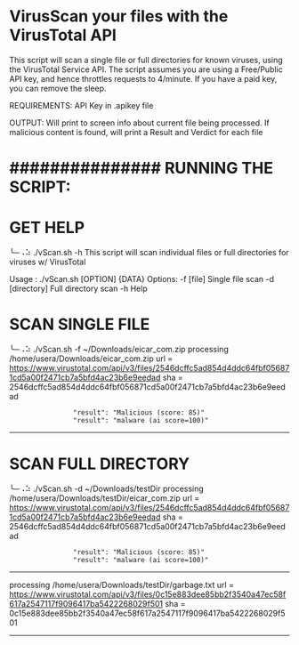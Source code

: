 # VirusScan your files with the VirusTotal API

 This script will scan a single file or full directories for known viruses, using the VirusTotal Service API.
 The script assumes you are using a Free/Public API key, and hence throttles requests to 4/minute.  If you have
   a paid key, you can remove the sleep.

 REQUIREMENTS: API Key in .apikey file

 OUTPUT: Will print to screen info about current file being processed.
   If malicious content is found, will print a Result and Verdict for each file 


# ############### RUNNING THE SCRIPT: 

# GET HELP
╰─⠠⠵ ./vScan.sh -h
This script will scan individual files or full directories for viruses w/ VirusTotal

Usage : ./vScan.sh [OPTION] {DATA}
  Options:
     -f [file]        Single file scan
     -d [directory]   Full directory scan
     -h               Help


# SCAN SINGLE FILE
╰─⠠⠵ ./vScan.sh -f ~/Downloads/eicar_com.zip
processing /home/usera/Downloads/eicar_com.zip
url = https://www.virustotal.com/api/v3/files/2546dcffc5ad854d4ddc64fbf056871cd5a00f2471cb7a5bfd4ac23b6e9eedad
sha = 2546dcffc5ad854d4ddc64fbf056871cd5a00f2471cb7a5bfd4ac23b6e9eedad

                    "result": "Malicious (score: 85)"
                    "result": "malware (ai score=100)"
-------------------------


# SCAN FULL DIRECTORY
╰─⠠⠵ ./vScan.sh -d ~/Downloads/testDir 
processing /home/usera/Downloads/testDir/eicar_com.zip
url = https://www.virustotal.com/api/v3/files/2546dcffc5ad854d4ddc64fbf056871cd5a00f2471cb7a5bfd4ac23b6e9eedad
sha = 2546dcffc5ad854d4ddc64fbf056871cd5a00f2471cb7a5bfd4ac23b6e9eedad

                    "result": "Malicious (score: 85)"
                    "result": "malware (ai score=100)"
-------------------------
processing /home/usera/Downloads/testDir/garbage.txt
url = https://www.virustotal.com/api/v3/files/0c15e883dee85bb2f3540a47ec58f617a2547117f9096417ba5422268029f501
sha = 0c15e883dee85bb2f3540a47ec58f617a2547117f9096417ba5422268029f501


-------------------------

